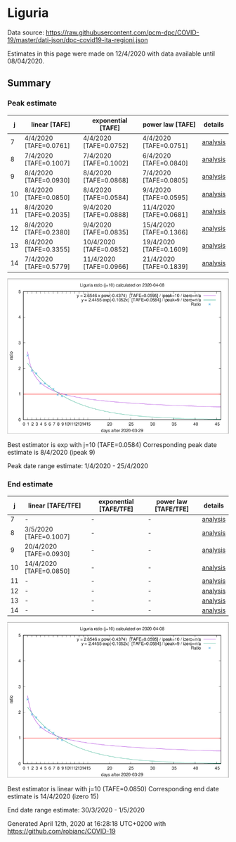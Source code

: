 # Liguria


Data source: https://raw.githubusercontent.com/pcm-dpc/COVID-19/master/dati-json/dpc-covid19-ita-regioni.json

Estimates in this page were made on 12/4/2020 with data available until 08/04/2020.


## Summary 

### Peak estimate 
|j|linear [TAFE]|exponential [TAFE]|power law [TAFE]|details|
|---|----|-----------|---------|-------|
|7|4/4/2020 [TAFE=0.0761]|4/4/2020 [TAFE=0.0752]|4/4/2020 [TAFE=0.0751]|[analysis](COVID-19_liguria_j7_2020-04-08.md)|
|8|7/4/2020 [TAFE=0.1007]|7/4/2020 [TAFE=0.1002]|6/4/2020 [TAFE=0.0840]|[analysis](COVID-19_liguria_j8_2020-04-08.md)|
|9|8/4/2020 [TAFE=0.0930]|8/4/2020 [TAFE=0.0868]|7/4/2020 [TAFE=0.0805]|[analysis](COVID-19_liguria_j9_2020-04-08.md)|
|10|8/4/2020 [TAFE=0.0850]|8/4/2020 [TAFE=0.0584]|9/4/2020 [TAFE=0.0595]|[analysis](COVID-19_liguria_j10_2020-04-08.md)|
|11|8/4/2020 [TAFE=0.2035]|9/4/2020 [TAFE=0.0888]|11/4/2020 [TAFE=0.0681]|[analysis](COVID-19_liguria_j11_2020-04-08.md)|
|12|8/4/2020 [TAFE=0.2380]|9/4/2020 [TAFE=0.0835]|15/4/2020 [TAFE=0.1366]|[analysis](COVID-19_liguria_j12_2020-04-08.md)|
|13|8/4/2020 [TAFE=0.3355]|10/4/2020 [TAFE=0.0852]|19/4/2020 [TAFE=0.1609]|[analysis](COVID-19_liguria_j13_2020-04-08.md)|
|14|7/4/2020 [TAFE=0.5779]|11/4/2020 [TAFE=0.0966]|21/4/2020 [TAFE=0.1839]|[analysis](COVID-19_liguria_j14_2020-04-08.md)|

![best peak estimate](COVID-19_liguria_j10_2020-04-08.png)

Best estimator is exp with j=10 (TAFE=0.0584)
Corresponding peak date estimate is 8/4/2020 (ipeak 9)


Peak date range estimate: 1/4/2020 - 25/4/2020

### End estimate 
|j|linear [TAFE/TFE]|exponential [TAFE/TFE]|power law [TAFE/TFE]|details|
|---|----|-----------|---------|-------|
|7|-|-|-|[analysis](COVID-19_liguria_j7_2020-04-08.md)|
|8|3/5/2020 [TAFE=0.1007]|-|-|[analysis](COVID-19_liguria_j8_2020-04-08.md)|
|9|20/4/2020 [TAFE=0.0930]|-|-|[analysis](COVID-19_liguria_j9_2020-04-08.md)|
|10|14/4/2020 [TAFE=0.0850]|-|-|[analysis](COVID-19_liguria_j10_2020-04-08.md)|
|11|-|-|-|[analysis](COVID-19_liguria_j11_2020-04-08.md)|
|12|-|-|-|[analysis](COVID-19_liguria_j12_2020-04-08.md)|
|13|-|-|-|[analysis](COVID-19_liguria_j13_2020-04-08.md)|
|14|-|-|-|[analysis](COVID-19_liguria_j14_2020-04-08.md)|

![best zero estimate](COVID-19_liguria_j10_2020-04-08.png)

Best estimator is linear with j=10 (TAFE=0.0850)
Corresponding end date estimate is 14/4/2020 (izero 15)


End date range estimate: 30/3/2020 - 1/5/2020

Generated April 12th, 2020 at 16:28:18 UTC+0200 with https://github.com/robianc/COVID-19
